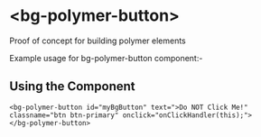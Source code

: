 # \<bg-polymer-button\>

Proof of concept for building polymer elements

Example usage for bg-polymer-button component:-


## Using the Component
```
<bg-polymer-button id="myBgButton" text=">Do NOT Click Me!" classname="btn btn-primary" onclick="onClickHandler(this);">
</bg-polymer-button>
```
